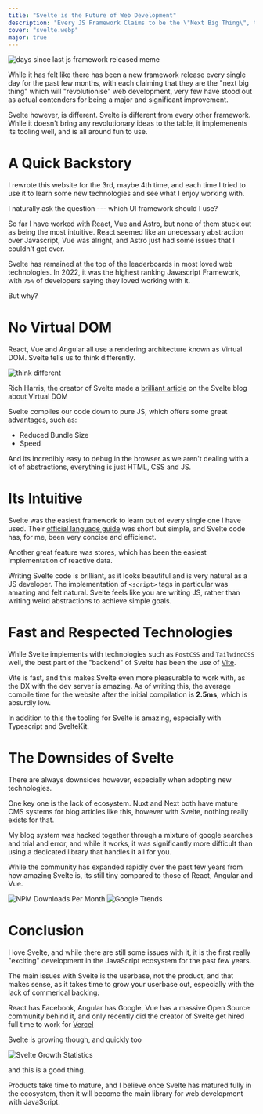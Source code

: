 ```yaml
---
title: "Svelte is the Future of Web Development"
description: "Every JS Framework Claims to be the \"Next Big Thing\", the only difference is that Svelte is."
cover: "svelte.webp"
major: true
---
```


![days since last js framework released meme](/img/js-framework-meme.webp)

While it has felt like there has been a new framework release every single day for the past few months, with each claiming that they are the "next big thing" which will "revolutionise" web development, very few have stood out as actual contenders for being a major and significant improvement.

Svelte however, is different. Svelte is different from every other framework. While it doesn't bring any revolutionary ideas to the table, it implemenents its tooling well, and is all around fun to use.

# A Quick Backstory

I rewrote this website for the 3rd, maybe 4th time, and each time I tried to use it to learn some new technologies and see what I enjoy working with.

I naturally ask the question --- which UI framework should I use?

So far I have worked with React, Vue and Astro, but none of them stuck out as being the most intuitive. React seemed like an unecessary abstraction over Javascript, Vue was alright, and Astro just had some issues that I couldn't get over.

Svelte has remained at the top of the leaderboards in most loved web technologies. In 2022, it was the highest ranking Javascript Framework, with `75%` of developers saying they loved working with it.

But why?

# No Virtual DOM

React, Vue and Angular all use a rendering architecture known as Virtual DOM. Svelte tells us to think differently.

![think different](/img/think-different.webp)

Rich Harris, the creator of Svelte made a [brilliant article](https://svelte.dev/blog/virtual-dom-is-pure-overhead) on the Svelte blog about Virtual DOM

Svelte compiles our code down to pure JS, which offers some great advantages, such as:

- Reduced Bundle Size
- Speed

And its incredibly easy to debug in the browser as we aren't dealing with a lot of abstractions, everything is just HTML, CSS and JS.

# Its Intuitive

Svelte was the easiest framework to learn out of every single one I have used. Their [official language guide](https://svelte.dev/tutorial/basics) was short but simple, and Svelte code has, for me, been very concise and efficienct.

Another great feature was stores, which has been the easiest implementation of reactive data.

Writing Svelte code is brilliant, as it looks beautiful and is very natural as a JS developer. The implementation of `<script>` tags in particular was amazing and felt natural. Svelte feels like you are writing JS, rather than writing weird abstractions to achieve simple goals.

# Fast and Respected Technologies

While Svelte implements with technologies such as `PostCSS` and `TailwindCSS` well, the best part of the "backend" of Svelte has been the use of [Vite](https://vitejs.dev/).

Vite is fast, and this makes Svelte even more pleasurable to work with, as the DX with the dev server is amazing. As of writing this, the average compile time for the website after the initial compilation is **2.5ms**, which is absurdly low.

In addition to this the tooling for Svelte is amazing, especially with Typescript and SvelteKit.

# The Downsides of Svelte

There are always downsides however, especially when adopting new technologies.

One key one is the lack of ecosystem. Nuxt and Next both have mature CMS systems for blog articles like this, however with Svelte, nothing really exists for that. 

My blog system was hacked together through a mixture of google searches and trial and error, and while it works, it was significantly more difficult than using a dedicated library that handles it all for you.

While the community has expanded rapidly over the past few years from how amazing Svelte is, its still tiny compared to those of React, Angular and Vue.

![NPM Downloads Per Month](/img/svelte-npm.webp)
![Google Trends](/img/svelte-google-trends.webp)

# Conclusion

I love Svelte, and while there are still some issues with it, it is the first really "exciting" development in the JavaScript ecosystem for the past few years.

The main issues with Svelte is the userbase, not the product, and that makes sense, as it takes time to grow your userbase out, especially with the lack of commerical backing.

React has Facebook, Angular has Google, Vue has a massive Open Source community behind it, and only recently did the creator of Svelte get hired full time to work for [Vercel](https://vercel.com/)

Svelte is growing though, and quickly too

![Svelte Growth Statistics](/img/svelte-growth.webp)

and this is a good thing.

Products take time to mature, and I believe once Svelte has matured fully in the ecosystem, then it will become the main library for web development with JavaScript.